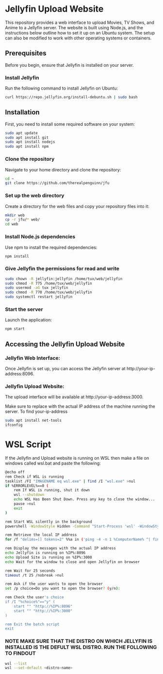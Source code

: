 # Jellyfin Upload Website

This repository provides a web interface to upload Movies, TV Shows, and Anime to a Jellyfin server. The website is built using Node.js, and the instructions below outline how to set it up on an Ubuntu system. The setup can also be modified to work with other operating systems or containers.

## Prerequisites

Before you begin, ensure that Jellyfin is installed on your server.

### Install Jellyfin

Run the following command to install Jellyfin on Ubuntu:

```bash
curl https://repo.jellyfin.org/install-debuntu.sh | sudo bash
```
## Installation
First, you need to install some required software on your system:
```bash
sudo apt update
sudo apt install git
sudo apt install nodejs
sudo apt install npm
```
### Clone the repository
Navigate to your home directory and clone the repository:
```bash
cd ~
git clone https://github.com/therealpenguinn/jfu
```
### Set up the web directory
Create a directory for the web files and copy your repository files into it:
```bash
mkdir web
cp -r jfu/* web/
cd web
```
### Install Node.js dependencies
Use npm to install the required dependencies:
```bash
npm install
```
### Give Jellyfin the permissions for read and write 
```bash
sudo chown -R jellyfin:jellyfin /home/tux/web/jellyfin
sudo chmod -R 775 /home/tux/web/jellyfin
sudo usermod -aG tux jellyfin
sudo chmod -R 770 /home/tux/web/jellyfin
sudo systemctl restart jellyfin
```
### Start the server
Launch the application:
```bash
npm start
```
## Accessing the Jellyfin Upload Website
### Jellyfin Web Interface:
Once Jellyfin is set up, you can access the Jellyfin server at http://your-ip-address:8096.

### Jellyfin Upload Website:
The upload interface will be available at http://your-ip-address:3000.

Make sure to replace <your-ip-address> with the actual IP address of the machine running the server. To find your-ip-address 
```bash
sudo apt install net-tools
ifconfig
```
# WSL Script
If the Jellyfin and Upload website is running on WSL then make a file on windows called wsl.bat and paste the following:
```bash
@echo off
rem Check if WSL is running
tasklist /FI "IMAGENAME eq wsl.exe" | find /I "wsl.exe" >nul
if %ERRORLEVEL%==0 (
    rem If WSL is running, shut it down
    wsl --shutdown
    echo WSL Has Been Shut Down. Press any key to close the window...
    pause >nul
    exit
)

rem Start WSL silently in the background
powershell -WindowStyle Hidden -Command "Start-Process 'wsl' -WindowStyle Hidden"

rem Retrieve the local IP address
for /f "delims=[] tokens=2" %%a in ('ping -4 -n 1 %ComputerName% ^| findstr "["') do set "IP=%%a"

rem Display the messages with the actual IP address
echo Jellyfin is running on %IP%:8096
echo Upload Site is running on %IP%:3000
echo Wait for the window to close and open Jellyfin on browser

rem Wait for 25 seconds
timeout /t 25 /nobreak >nul

rem Ask if the user wants to open the browser
set /p choice=Do you want to open the browser? (y/n): 

rem Check the user's choice
if /I "%choice%"=="y" (
    start "" "http://%IP%:8096"
    start "" "http://%IP%:3000"
)

rem Exit the batch script
exit

```
### NOTE MAKE SURE THAT THE DISTRO ON WHICH JELLYFIN IS INSTALLED IS THE DEFULT WSL DISTRO. RUN THE FOLLOWING TO FINDOUT
```bash
wsl --list
wsl --set-default <distro-name>
```
